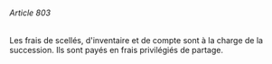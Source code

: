 ###### Article 803

Les frais de scellés, d'inventaire et de compte sont à la charge de la succession. Ils sont payés en frais privilégiés de partage.


